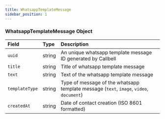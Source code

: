 ```yaml
---
title: WhatsappTemplateMessage
sidebar_position: 1
---
```


### WhatsappTemplateMessage Object

| Field          | Type   | Description                                                                             |
| :------------- | :----- | :-------------------------------------------------------------------------------------- |
| `uuid`         | string | An unique whatsapp template message ID generated by Callbell                            |
| `title`        | string | Title of whatsapp template message                                                      |
| `text`         | string | Text of the whatsapp template message                                                   |
| `templateType` | string | Type of message of the whatsapp template message (`text`, `image`, `video`, `document`) |
| `createdAt`    | string | Date of contact creation (ISO 8601 formatted)                                           |
